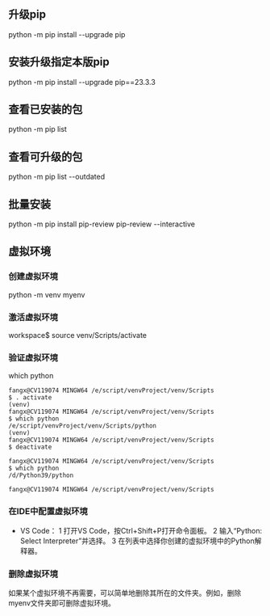 ## 升级pip
python -m pip install --upgrade pip

## 安装升级指定本版pip
python -m pip install --upgrade pip==23.3.3

## 查看已安装的包
python -m pip list

## 查看可升级的包
python -m pip list --outdated

## 批量安装
python -m pip install pip-review
pip-review --interactive

## 虚拟环境
### 创建虚拟环境
python -m venv myenv

### 激活虚拟环境
workspace$ source venv/Scripts/activate

### 验证虚拟环境
which python

```
fangx@CV119074 MINGW64 /e/script/venvProject/venv/Scripts
$ . activate
(venv)
fangx@CV119074 MINGW64 /e/script/venvProject/venv/Scripts
$ which python
/e/script/venvProject/venv/Scripts/python
(venv)
fangx@CV119074 MINGW64 /e/script/venvProject/venv/Scripts
$ deactivate

fangx@CV119074 MINGW64 /e/script/venvProject/venv/Scripts
$ which python
/d/Python39/python

fangx@CV119074 MINGW64 /e/script/venvProject/venv/Scripts

```

### 在IDE中配置虚拟环境
* VS Code：
1 打开VS Code，按Ctrl+Shift+P打开命令面板。
2 输入“Python: Select Interpreter”并选择。
3 在列表中选择你创建的虚拟环境中的Python解释器。

### 删除虚拟环境
如果某个虚拟环境不再需要，可以简单地删除其所在的文件夹。例如，删除myenv文件夹即可删除虚拟环境。
